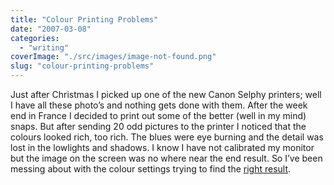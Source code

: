 ```yaml
---
title: "Colour Printing Problems"
date: "2007-03-08"
categories: 
  - "writing"
coverImage: "./src/images/image-not-found.png"
slug: "colour-printing-problems"
---
```


Just after Christmas I picked up one of the new Canon Selphy printers; well I have all these photo’s and nothing gets done with them. After the week end in France I decided to print out some of the better (well in my mind) snaps. But after sending 20 odd pictures to the printer I noticed that the colours looked rich, too rich. The blues were eye burning and the detail was lost in the lowlights and shadows. I know I have not calibrated my monitor but the image on the screen was no where near the end result. So I’ve been messing about with the colour settings trying to find the [right result](http://farm1.static.flickr.com/159/414861470_793f22d7b7.jpg).
